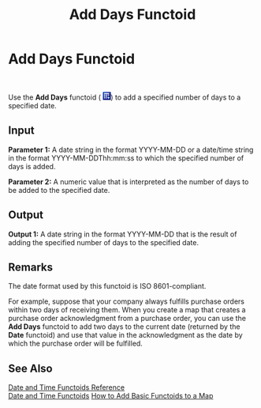 ﻿---
title: Add Days Functoid
TOCTitle: Add Days Functoid
ms:assetid: e59aaf65-864f-49ac-a8d4-b67ac4c00d3d
ms:mtpsurl: https://msdn.microsoft.com/library/Aa561626(v=BTS.80)
ms:contentKeyID: 51533028
ms.date: 08/30/2017
mtps_version: v=BTS.80
---

# Add Days Functoid

 

Use the **Add Days** functoid ( ![](images/Aa561626.03aafb6a-0b02-4076-a1c4-4ab438f08007(BTS.80).jpeg)) to add a specified number of days to a specified date.

## Input

**Parameter 1:** A date string in the format YYYY-MM-DD or a date/time string in the format YYYY-MM-DDThh:mm:ss to which the specified number of days is added.

**Parameter 2:** A numeric value that is interpreted as the number of days to be added to the specified date.

## Output

**Output 1:** A date string in the format YYYY-MM-DD that is the result of adding the specified number of days to the specified date.

## Remarks

The date format used by this functoid is ISO 8601-compliant.

For example, suppose that your company always fulfills purchase orders within two days of receiving them. When you create a map that creates a purchase order acknowledgment from a purchase order, you can use the **Add Days** functoid to add two days to the current date (returned by the **Date** functoid) and use that value in the acknowledgment as the date by which the purchase order will be fulfilled.

## See Also

[Date and Time Functoids Reference](date-and-time-functoids-reference.md)  
[Date and Time Functoids](https://msdn.microsoft.com/library/aa559411\(v=bts.80\))  
[How to Add Basic Functoids to a Map](https://msdn.microsoft.com/library/aa560635\(v=bts.80\))

